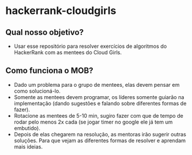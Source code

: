 # hackerrank-cloudgirls
  ## Qual nosso objetivo?

   - Usar esse repositório para resolver exercícios de algoritmos do HackerRank com as mentees do Cloud Girls.
 
  ## Como funciona o MOB?
  
   - Dado um problema para o grupo de mentees, elas devem pensar em como solucioná-lo.
   - Somente as mentees devem programar, os líderes somente guiarão na implementação (dando sugestões e falando sobre diferentes formas de fazer).
   - Rotacione as mentees de 5-10 min, sugiro fazer com que de tempo de rodar pelo menos 2x cada (se jogar timer no google ele já tem um embutido).
   - Depois de elas chegarem na resolução, as mentoras irão sugerir outras soluções. Para que vejam as diferentes formas de resolver e aprendam mais ideias.